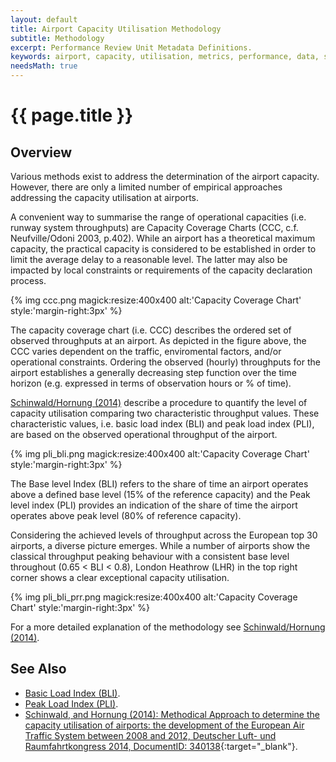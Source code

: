 ```yaml
---
layout: default
title: Airport Capacity Utilisation Methodology
subtitle: Methodology
excerpt: Performance Review Unit Metadata Definitions.
keywords: airport, capacity, utilisation, metrics, performance, data, statistics, economics, air transport, flights, europe
needsMath: true
---
```


# {{ page.title }}

## Overview
Various methods exist to address the determination of the airport capacity. 
However, there are only a limited number of empirical approaches addressing the capacity utilisation at airports. 

A convenient way to summarise the range of operational capacities (i.e. runway system throughputs) are Capacity Coverage Charts (CCC, c.f. Neufville/Odoni 2003, p.402).
While an airport has a theoretical maximum capacity, the practical capacity is considered to be established in order to limit the average delay to a reasonable level. The latter may also be impacted by local constraints or requirements of the capacity declaration process.

{% img ccc.png magick:resize:400x400 alt:'Capacity Coverage Chart' style:'margin-right\:3px' %} 

The capacity coverage chart (i.e. CCC) describes the ordered set of observed throughputs at an airport. As depicted in the figure above, the CCC varies dependent on the traffic, enviromental factors, and/or operational constraints. Ordering the observed (hourly) throughputs for the airport establishes a generally decreasing step function over the time horizon (e.g. expressed in terms of observation hours or % of time).

[Schinwald/Hornung (2014)][she_ho] describe a procedure to quantify the level of capacity utilisation comparing two characteristic throughput values. 
These characteristic values, i.e. basic load index (BLI) and peak load index (PLI), are based on the observed operational throughput of the airport. 

{% img pli_bli.png magick:resize:400x400 alt:'Capacity Coverage Chart' style:'margin-right\:3px' %} 

The Base level Index (BLI) refers to the share of time an airport operates above a defined base level (15% of the reference capacity) and the Peak level index (PLI) provides an indication of the share of time the airport operates above peak level (80% of reference capacity). 

Considering the achieved levels of throughput across the European top 30 airports, a diverse picture emerges. 
While a number of airports show the classical throughput peaking behaviour with a consistent base level throughout (0.65 < BLI < 0.8), London Heathrow (LHR) in the top right corner shows a clear exceptional capacity utilisation. 

{% img pli_bli_prr.png magick:resize:400x400 alt:'Capacity Coverage Chart' style:'margin-right\:3px' %} 

For a more detailed explanation of the methodology see [Schinwald/Hornung (2014)][she_ho].

## See Also 

* [Basic Load Index (BLI)][bli].
* [Peak Load Index (PLI)][pli].
* [Schinwald, and Hornung (2014): Methodical Approach to determine the capacity utilisation of airports: the development of the European Air Traffic System between 2008 and 2012, Deutscher Luft- und Raumfahrtkongress 2014, DocumentID: 340138][she_ho]{:target="_blank"}.


[bli]: <{{ "/references/acronym/bli.html" | prepend: site.baseurl | prepend: site.url }}> "Basic Load Index"
[pli]: <{{ "/references/acronym/pli.html" | prepend: site.baseurl | prepend: site.url }}> "Peak Load Index"
[she_ho]: <{{ "http://www.dglr.de/publikationen/2014/340138.pdf" }}> "Schinwald/Hornung (2014)"
